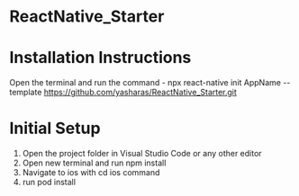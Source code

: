 # ReactNative_Starter
# Installation Instructions
Open the terminal and run the command - 
npx react-native init AppName --template https://github.com/yasharas/ReactNative_Starter.git
# Initial Setup
1. Open the project folder in Visual Studio Code or any other editor
2. Open new terminal and run npm install
3. Navigate to ios with cd ios command
4. run pod install
